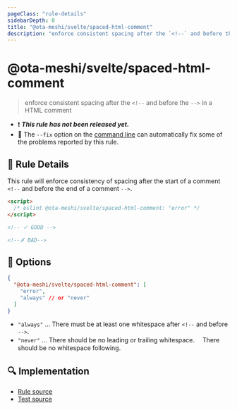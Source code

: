```yaml
---
pageClass: "rule-details"
sidebarDepth: 0
title: "@ota-meshi/svelte/spaced-html-comment"
description: "enforce consistent spacing after the `<!--` and before the `-->` in a HTML comment"
---
```

# @ota-meshi/svelte/spaced-html-comment

> enforce consistent spacing after the `<!--` and before the `-->` in a HTML comment

- :exclamation: <badge text="This rule has not been released yet." vertical="middle" type="error"> ***This rule has not been released yet.*** </badge>
- :wrench: The `--fix` option on the [command line](https://eslint.org/docs/user-guide/command-line-interface#fixing-problems) can automatically fix some of the problems reported by this rule.

## :book: Rule Details

This rule will enforce consistency of spacing after the start of a comment `<!--` and before the end of a comment `-->`.

<eslint-code-block fix>

<!--eslint-skip-->

```html
<script>
  /* eslint @ota-meshi/svelte/spaced-html-comment: "error" */
</script>

<!-- ✓ GOOD -->

<!--✗ BAD-->
```

</eslint-code-block>

## :wrench: Options

```json
{
  "@ota-meshi/svelte/spaced-html-comment": [
    "error",
    "always" // or "never"
  ]
}
```

- `"always"` ... There must be at least one whitespace after `<!--` and before `-->`.
- `"never"` ... There should be no leading or trailing whitespace.　 There should be no whitespace following.

## :mag: Implementation

- [Rule source](https://github.com/ota-meshi/eslint-plugin-svelte/blob/main/src/rules/spaced-html-comment.ts)
- [Test source](https://github.com/ota-meshi/eslint-plugin-svelte/blob/main/tests/src/rules/spaced-html-comment.ts)
